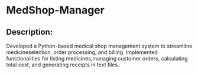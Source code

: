 # MedShop-Manager
## Description:
Developed a Python-based medical shop management system to streamline medicineselection, order processing, and billing. Implemented functionalities for listing medicines,managing customer orders, calculating total cost, and generating receipts in text files.
